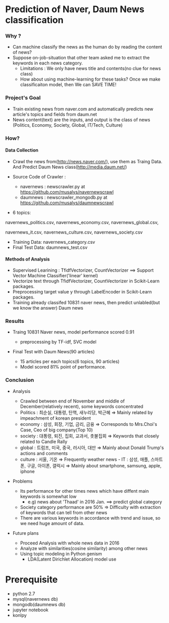 # Prediction of Naver, Daum News classification

### Why ?
  
  - Can machine classify the news as the human do by reading the content of news?
  - Suppose on-job-situation that other team asked me to extract the keywords in each news category.
    - Limitations : We only have news title and contents(no clue for news class)
    - How about using machine-learning for these tasks? Once we make classificaiton model, then We can SAVE TIME!  

### Project's Goal

  - Train existing news from naver.com and automatically predicts new article's topics and fields from daum.net
  - News content(text) are the inputs, and output is the class of news (Politics, Economy, Society, Global, IT/Tech, Culture)
  
### How?

#### Data Collection

  - Crawl the news from(http://news.naver.com/), use them as Traing Data. And Predict Daum News class(http://media.daum.net/)
  - Source Code of Crawler :
    - navernews : newscrawler.py at https://github.com/musalys/navernewscrawl
    - daumnews  : newscrawler_mongodb.py at https://github.com/musalys/daumnewscrawl
  
  - 6 topics:
  
  navernews_politics.csv, navernews_economy.csv, navernews_global.csv,
  
  navernews_it.csv, navernews_culture.csv, navernews_society.csv
  
  - Training Data: navernews_category.csv
  - Final Test Data: daumnews_test.csv

#### Methods of Analysis

  - Supervised Learining : TfidfVectorizer, CountVectorizer ==> Support Vector Machine Classifier('linear' kernel)
  - Vectorize text through TfidfVectorizer, CountVectorizer in Scikit-Learn packages.
  - Preprocessing target value y through LabelEncoder in Scikit-Learn packages.
  - Training already classifed 10831 naver news, then predict unlabled(but we know the answer) Daum news


### Results

- Traing 10831 Naver news, model performance scored 0.91
    - preprocessing by TF-idf, SVC model

- Final Test with Daum News(90 articles)
    - 15 articles per each topics(6 topics, 90 articles)
    - Model scored 81% point of performance.

### Conclusion 

- Analysis
    - Crawled between end of November and middle of December(relatively recent), some keywords concentrated 
    - Politics : 최순실, 대통령, 탄핵, 새누리당, 박근혜  ⇒ Mainly related by impeachment of korean president
     - economy : 삼성, 회장, 기업, 금리, 금융 ⇒ Corresponds to Mrs.Choi's Case, Ceo of big company(Top 10)
     - society : 대통령, 퇴진, 집회, 교과서, 촛불집회 ⇒ Keywords that closely related to Candle Rally
     - global  : 트럼프, 미국, 중국, 러시아, 대만 ⇒ Mainly about Donald Trump's actions and comments
     - culture : 서울, 기온 ⇒ Frequently weather news
      -  IT    : 삼성, 애플, 스마트폰, 구글, 아이폰, 갤럭시 ⇒ Mainly about smartphone, samsung, apple, iphone

- Problems
     - Its performance for other times news which have diffent main keywords is somewhat low
          - e.g) news about 'Thaad' in 2016 Jan. ==> predict global category
     - Society category performance are 50% ⇒ Difficulty with extraction of keywords that can tell from other news
     - There are various keywords in accordance with trend and issue, so we need huge amount of data.

- Future plans
    - Proceed Analysis with whole news data in 2016
    - Analyze with similarities(cosine similarity) among other news
    - Using topic modeling in Python genism
       - LDA(Latent Dirichlet Allocation) model use

# Prerequisite

- python 2.7
- mysql(navernews db)
- mongodb(daumnews db)
- jupyter notebook
- konlpy

